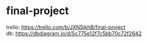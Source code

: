 # final-project  
trello: https://trello.com/b/JXNSjkhB/final-project  
db: https://dbdiagram.io/d/5c775e12f7c5bb70c72f2642